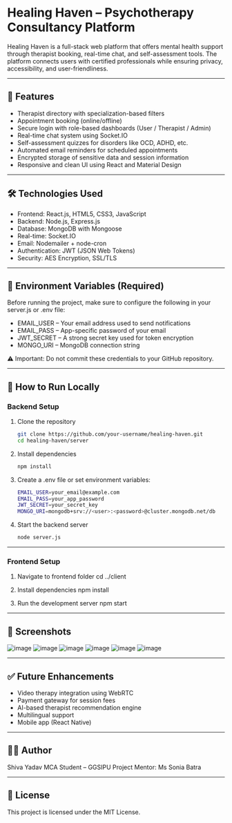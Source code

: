 # Healing Haven – Psychotherapy Consultancy Platform

Healing Haven is a full-stack web platform that offers mental health support through therapist booking, real-time chat, and self-assessment tools. The platform connects users with certified professionals while ensuring privacy, accessibility, and user-friendliness.

---

## 🧠 Features

- Therapist directory with specialization-based filters
- Appointment booking (online/offline)
- Secure login with role-based dashboards (User / Therapist / Admin)
- Real-time chat system using Socket.IO
- Self-assessment quizzes for disorders like OCD, ADHD, etc.
- Automated email reminders for scheduled appointments
- Encrypted storage of sensitive data and session information
- Responsive and clean UI using React and Material Design

---

## 🛠️ Technologies Used

- Frontend: React.js, HTML5, CSS3, JavaScript
- Backend: Node.js, Express.js
- Database: MongoDB with Mongoose
- Real-time: Socket.IO
- Email: Nodemailer + node-cron
- Authentication: JWT (JSON Web Tokens)
- Security: AES Encryption, SSL/TLS

---

## 🔐 Environment Variables (Required)

Before running the project, make sure to configure the following in your server.js or .env file:

- EMAIL_USER – Your email address used to send notifications
- EMAIL_PASS – App-specific password of your email
- JWT_SECRET – A strong secret key used for token encryption
- MONGO_URI – MongoDB connection string

⚠️ Important: Do not commit these credentials to your GitHub repository.

---

## 🚀 How to Run Locally

### Backend Setup

1. Clone the repository
   ```bash
   git clone https://github.com/your-username/healing-haven.git
   cd healing-haven/server
   ```

3. Install dependencies
   ```bash
   npm install
   ```

5. Create a .env file or set environment variables:
   ```bash
   EMAIL_USER=your_email@example.com
   EMAIL_PASS=your_app_password
   JWT_SECRET=your_secret_key
   MONGO_URI=mongodb+srv://<user>:<password>@cluster.mongodb.net/db
   ```

7. Start the backend server
   ```bash
   node server.js
   ```

---

### Frontend Setup

1. Navigate to frontend folder
   cd ../client

2. Install dependencies
   npm install

3. Run the development server
   npm start

---

## 📸 Screenshots
![image](https://github.com/user-attachments/assets/b8107e61-9732-4c5d-aa7c-50bbb13030e0)
![image](https://github.com/user-attachments/assets/ca274dc9-bc71-4c51-bd10-6bc389e0156e)
![image](https://github.com/user-attachments/assets/a9cb8068-22c8-4452-bd43-994fd5e6ce94)
![image](https://github.com/user-attachments/assets/66689f4d-9391-4199-99d9-a192a859aab7)
![image](https://github.com/user-attachments/assets/c837a987-5b5e-4c72-a1b1-420ed689318c)
![image](https://github.com/user-attachments/assets/74aa55b2-edb8-446f-9609-6c8299a68337)







---

## ✅ Future Enhancements

- Video therapy integration using WebRTC
- Payment gateway for session fees
- AI-based therapist recommendation engine
- Multilingual support
- Mobile app (React Native)

---

## 🧑‍💻 Author

Shiva Yadav
MCA Student – GGSIPU
Project Mentor: Ms Sonia Batra

---

## 📄 License

This project is licensed under the MIT License.
